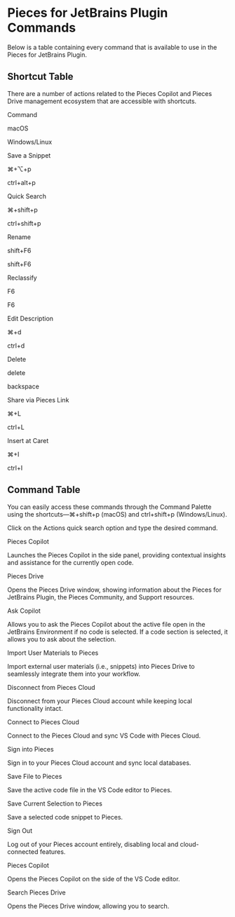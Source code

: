 # Pieces for JetBrains Plugin Commands

Below is a table containing every command that is available to use in the Pieces for JetBrains Plugin.



## Shortcut Table

There are a number of actions related to the Pieces Copilot and Pieces Drive management ecosystem that are accessible with shortcuts.

Command

macOS

Windows/Linux

Save a Snippet

⌘+⌥+p

ctrl+alt+p

Quick Search

⌘+shift+p

ctrl+shift+p

Rename

shift+F6

shift+F6

Reclassify

F6

F6

Edit Description

⌘+d

ctrl+d

Delete

delete

backspace

Share via Pieces Link

⌘+L

ctrl+L

Insert at Caret

⌘+I

ctrl+I

## Command Table

You can easily access these commands through the Command Palette using the shortcuts—⌘+shift+p (macOS) and ctrl+shift+p (Windows/Linux).

Click on the Actions quick search option and type the desired command.

Pieces Copilot

Launches the Pieces Copilot in the side panel, providing contextual insights and assistance for the currently open code.

Pieces Drive

Opens the Pieces Drive window, showing information about the Pieces for JetBrains Plugin, the Pieces Community, and Support resources.

Ask Copilot

Allows you to ask the Pieces Copilot about the active file open in the JetBrains Environment if no code is selected. If a code section is selected, it allows you to ask about the selection.

Import User Materials to Pieces

Import external user materials (i.e., snippets) into Pieces Drive to seamlessly integrate them into your workflow.

Disconnect from Pieces Cloud

Disconnect from your Pieces Cloud account while keeping local functionality intact.

Connect to Pieces Cloud

Connect to the Pieces Cloud and sync VS Code with Pieces Cloud.

Sign into Pieces

Sign in to your Pieces Cloud account and sync local databases.

Save File to Pieces

Save the active code file in the VS Code editor to Pieces.

Save Current Selection to Pieces

Save a selected code snippet to Pieces.

Sign Out

Log out of your Pieces account entirely, disabling local and cloud-connected features.

Pieces Copilot

Opens the Pieces Copilot on the side of the VS Code editor.

Search Pieces Drive

Opens the Pieces Drive window, allowing you to search.